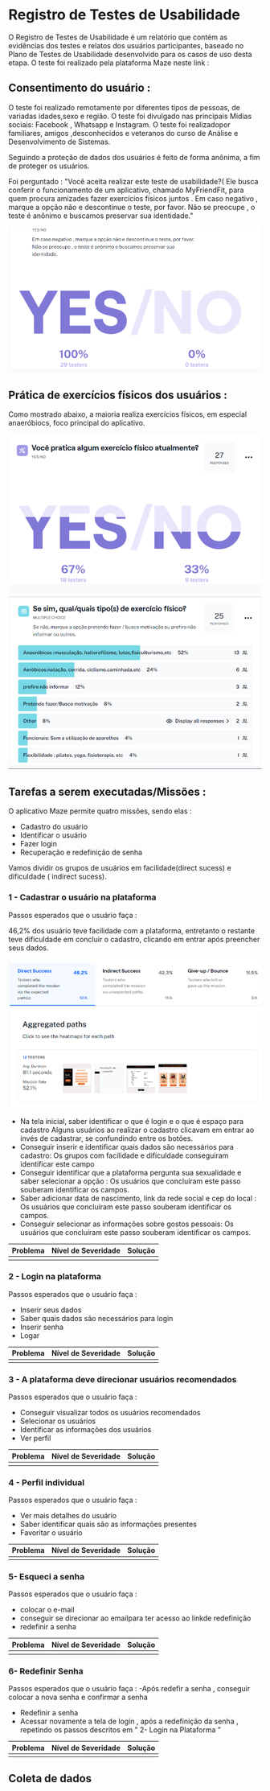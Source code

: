 # Registro de Testes de Usabilidade

O Registro de Testes de Usabilidade é um relatório que contém as evidências dos testes e relatos dos usuários participantes, baseado no Plano de Testes de Usabilidade desenvolvido para os casos de uso desta etapa. O teste foi realizado pela plataforma Maze neste link : 

## Consentimento do usuário : 

O teste foi realizado remotamente por diferentes tipos de pessoas, de variadas idades,sexo e região. O teste foi divulgado nas principais Mídias sociais: Facebook , Whatsapp e Instagram. O teste foi realizadopor familiares, amigos ,desconhecidos e veteranos do curso de Análise e Desenvolvimento de Sistemas.   
 
 Seguindo a proteção de dados dos usuários é feito de forma anônima, a fim de proteger os usuários. 
 
 Foi perguntado : "Você aceita realizar este teste de usabilidade?( Ele busca conferir o funcionamento de um aplicativo, chamado MyFriendFit, para quem procura amizades fazer exercícios físicos juntos .
Em caso negativo , marque a opção não e descontinue o teste, por favor. Não se preocupe , o teste é anônimo e buscamos preservar sua identidade."

<img src=https://github.com/ICEI-PUC-Minas-PMV-ADS/pmv-ads-2022-2-e2-proj-int-t4-pmv-ads-2022-2-e2-proj-int-t4-academia/blob/d0ec9c9fb76f1b3c7c46e8735ca2b6ecc27d8f6a/docs/Captura%20de%20tela_20221030_163327.png />

## Prática de exercícios físicos dos usuários : 

Como mostrado abaixo, a maioria realiza exercícios físicos, em especial anaeróbiocs, foco principal do aplicativo.

<img src=https://github.com/ICEI-PUC-Minas-PMV-ADS/pmv-ads-2022-2-e2-proj-int-t4-pmv-ads-2022-2-e2-proj-int-t4-academia/blob/9706cd067bf2fd63aee358581e5e47fc2b064a07/docs/Captura%20de%20tela_20221030_163839.png />

<img src=https://github.com/ICEI-PUC-Minas-PMV-ADS/pmv-ads-2022-2-e2-proj-int-t4-pmv-ads-2022-2-e2-proj-int-t4-academia/blob/8393adcaf9e071bc35a445224c00b2e300a8f4ef/docs/Captura%20de%20tela_20221030_164138.png />

## Tarefas a serem executadas/Missões : 

O aplicativo Maze permite quatro missões, sendo elas : 

 * Cadastro do usuário 
* Identificar o usuário
* Fazer login
* Recuperação e redefinição de senha

Vamos dividir os grupos de usuários em facilidade(direct sucess) e dificuldade ( indirect sucess).

 ### 1 - Cadastrar o usuário na plataforma 
 
 Passos esperados que o usuário faça : 
 
  46,2% dos usuário teve facilidade com a plataforma, entretanto  o restante teve dificuldade em concluir o cadastro, clicando em entrar após preencher seus dados. 
  
  <img src=https://github.com/ICEI-PUC-Minas-PMV-ADS/pmv-ads-2022-2-e2-proj-int-t4-pmv-ads-2022-2-e2-proj-int-t4-academia/blob/68e5d92cf88258b8dbe967b80cedab12942160b8/docs/Captura%20de%20tela_20221030_165623.png />
  
 - Na tela inicial, saber identificar o que é login e o que é espaço para cadastro 
  Alguns usuários ao realizar o cadastro clicavam em entrar ao invés de cadastrar, se confundindo entre os botões. 
 - Conseguir inserir e identificar quais dados são necessários para cadastro:
  Os grupos com facilidade e dificuldade conseguiram identificar este campo 
 - Conseguir identificar que a plataforma pergunta sua sexualidade e saber selecionar a opção :
  Os usuários que concluíram este passo souberam identificar os  campos. 
 - Saber adicionar data de nascimento, link da rede social e cep do local :
  Os usuários que concluíram este passo souberam identificar os  campos.
 - Conseguir selecionar as informações sobre gostos pessoais:
  Os usuários que concluíram este passo souberam identificar os  campos.
 
| Problema| Nível de Severidade | Solução |
|----------- |--------------------- |---------|
|            |                     |          | 

 ### 2 - Login na plataforma 
 
  Passos esperados que o usuário faça : 
 - Inserir seus dados 
 - Saber quais dados são necessários para login
 - Inserir senha
 - Logar 
 
 | Problema| Nível de Severidade | Solução |
|----------- |--------------------- |---------|
|            |                     |          | 


 ### 3 -  A plataforma deve direcionar usuários recomendados
 
  Passos esperados que o usuário faça : 
 - Conseguir visualizar todos os usuários recomendados
 - Selecionar os usuários
 - Identificar as informações dos usuários 
 - Ver perfil 
 
 | Problema| Nível de Severidade | Solução |
|----------- |--------------------- |---------|
|            |                     |          | 


 ### 4 - Perfil individual 
 
  Passos esperados que o usuário faça : 
 - Ver mais detalhes do usuário
 - Saber identificar quais são as informações presentes
 - Favoritar o usuário
 
 | Problema| Nível de Severidade | Solução |
|----------- |--------------------- |---------|
|            |                     |          | 



### 5- Esqueci a senha 

Passos esperados que o usuário faça : 
- colocar o e-mail
- conseguir se direcionar ao emailpara ter acesso ao linkde redefinição
- redefinir a senha

 | Problema| Nível de Severidade | Solução |
|----------- |--------------------- |---------|
|            |                     |          | 

### 6- Redefinir Senha 

Passos esperados que o usuário faça : 
-Após redefir a senha , conseguir colocar a nova senha e confirmar a senha
- Redefinir a senha 
- Acessar novamente a tela de login , após a redefinição da senha , repetindo os passos descritos em " 2- Login na Plataforma "

 | Problema| Nível de Severidade | Solução |
|----------- |--------------------- |---------|
|            |                     |          | 



## Coleta de dados 
